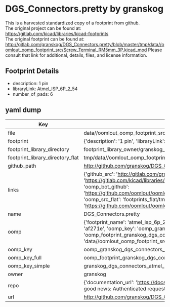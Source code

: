 # DGS_Connectors.pretty by granskog  
This is a harvested standardized copy of a footprint from github.  
The original project can be found at:  
https://gitlab.com/kicad/libraries/kicad-footprints  
The original footprint can be found at:
http://gitlab.com/granskog/DGS_Connectors.pretty/blob/master/tmp/data//oomlout_oomp_footprint_src/Screw_Terminal_RM5mm_3P.kicad_mod
Please consult that link for additional, details, files, and license information.  
## Footprint Details
* description: 1 pin  
* libraryLink: Atmel_ISP_6P_2_54  
* number_of_pads: 6  
## yaml dump  
| Key | Value |  
| --- | --- |  
| file | data//oomlout_oomp_footprint_src/DGS_Connectors.pretty/Atmel_ISP_6P_2_54.kicad_mod |  
| footprint | {'description': '1 pin', 'libraryLink': 'Atmel_ISP_6P_2_54', 'number_of_pads': 6} |  
| footprint_library_directory | footprint_library_owner/granskog_DGS_Connectors.pretty |  
| footprint_library_directory_flat | tmp/data//oomlout_oomp_footprint_src/footprints_flat/granskog_dgs_connectors_atmel_isp_6p_2_54/working |  
| github_path | http://github.com/granskog/DGS_Connectors.pretty/blob/master/tmp/data//oomlout_oomp_footprint_src/Atmel_ISP_6P_2_54.kicad_mod |  
| links | {'github_src': 'http://gitlab.com/granskog/DGS_Connectors.pretty/blob/master/tmp/data//oomlout_oomp_footprint_src/Screw_Terminal_RM5mm_3P.kicad_mod', 'github_src_repo': 'https://gitlab.com/kicad/libraries/kicad-footprints', 'oomp_bot': 'tmp/data//oomlout_oomp_footprint_src/footprints/granskog_dgs_connectors_atmel_isp_6p_2_54/working', 'oomp_bot_github': 'https://github.com/oomlout/oomlout_oomp_footprint_bot/tree/main/tmp/data//oomlout_oomp_footprint_src/footprints/granskog_dgs_connectors_atmel_isp_6p_2_54/working', 'oomp_src_flat': 'footprints_flat/tmp/data//oomlout_oomp_footprint_src/footprints_flat/granskog_dgs_connectors_atmel_isp_6p_2_54/working', 'oomp_src_flat_github': 'https://github.com/oomlout/oomlout_oomp_footprint_src/tree/main/tmp/data//oomlout_oomp_footprint_src/footprints_flat/granskog_dgs_connectors_atmel_isp_6p_2_54/working'} |  
| name | DGS_Connectors.pretty |  
| oomp | {'footprint_name': 'atmel_isp_6p_2_54', 'library_name': 'dgs_connectors', 'md5': 'af271ecc2cfbc9373ba7e08810b2cf59', 'md5_10': 'af271ecc2c', 'md5_5': 'af271', 'md5_6': 'af271e', 'oomp_key': 'oomp_granskog_dgs_connectors_atmel_isp_6p_2_54', 'oomp_key_extra': 'oomp_footprint_granskog_dgs_connectors_atmel_isp_6p_2_54', 'oomp_key_full': 'oomp_footprint_granskog_dgs_connectors_atmel_isp_6p_2_54_af271e', 'oomp_key_simple': 'granskog_dgs_connectors_atmel_isp_6p_2_54', 'original_filename': 'data//oomlout_oomp_footprint_src/DGS_Connectors.pretty/Atmel_ISP_6P_2_54.kicad_mod', 'owner_name': 'granskog'} |  
| oomp_key | oomp_granskog_dgs_connectors_atmel_isp_6p_2_54 |  
| oomp_key_full | oomp_footprint_granskog_dgs_connectors_atmel_isp_6p_2_54 |  
| oomp_key_simple | granskog_dgs_connectors_atmel_isp_6p_2_54 |  
| owner | granskog |  
| repo | {'documentation_url': 'https://docs.github.com/rest/overview/resources-in-the-rest-api#rate-limiting', 'message': "API rate limit exceeded for 84.66.142.224. (But here's the good news: Authenticated requests get a higher rate limit. Check out the documentation for more details.)"} |  
| url | http://github.com/granskog/DGS_Connectors.pretty |  

